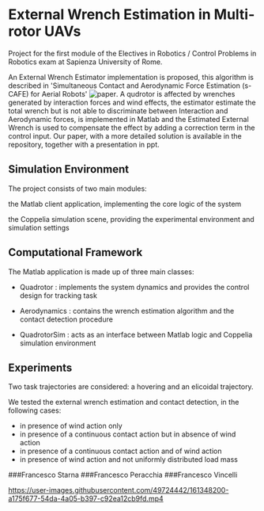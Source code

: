 # External Wrench Estimation in Multi-rotor UAVs

Project for the first module of the Electives in Robotics / Control Problems in Robotics exam at Sapienza University of Rome.


An External Wrench Estimator implementation is proposed, this algorithm is described in 'Simultaneous Contact and Aerodynamic Force Estimation (s-CAFE) for Aerial Robots' ![paper](https://arxiv.org/abs/1810.12908).
A qudrotor is affected by wrenches generated by interaction forces and wind effects, the estimator estimate the total wrench but is not able to discriminate between Interaction and Aerodynamic forces, is implemented in Matlab and the Estimated External Wrench is used to compensate the effect by adding a correction term in the control input. Our paper, with a more detailed solution is available in the repository, together with a presentation in ppt. 
 

## Simulation Environment

The project consists of two main modules:

 the Matlab client application, implementing the core logic of the system
 
 the Coppelia simulation scene, providing the experimental environment and simulation settings


##  Computational Framework

The Matlab application is made up of three main classes:

- Quadrotor : implements the system dynamics and provides the control design for tracking task

- Aerodynamics : contains the wrench estimation algorithm and the contact detection procedure

- QuadrotorSim : acts as an interface between Matlab logic and Coppelia simulation environment

## Experiments

Two task trajectories are considered: a hovering and an elicoidal trajectory.

We tested the external wrench estimation and contact detection, in the following cases:


- in presence of wind action only
- in presence of a continuous contact action but in absence of wind action
- in presence of a continuous contact action and of wind action
- in presence of wind action and not uniformly distributed load mass


###Francesco Starna 
###Francesco Peracchia 
###Francesco Vincelli


https://user-images.githubusercontent.com/49724442/161348200-a175f677-54da-4a05-b397-c92ea12cb9fd.mp4





